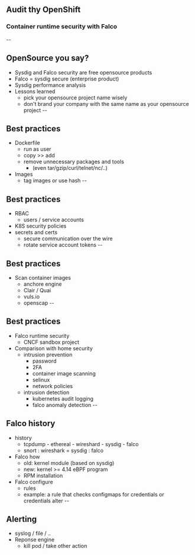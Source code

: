 ## Audit thy OpenShift
### Container runtime security with Falco
--
## OpenSource you say?
* Sysdig and Falco security are free opensource products
* Falco = sysdig secure (enterprise product)
* Sysdig performance analysis
* Lessons learned
  * pick your opensource project name wisely
  * don't brand your company with the same name as your opensource project
--
## Best practices
* Dockerfile
  * run as user
  * copy >> add
  * remove unnecessary packages and tools
    * (even tar/gzip/curl/telnet/nc/..)
* Images
  * tag images or use hash
--
## Best practices
* RBAC
  * users / service accounts
* K8S security policies
* secrets and certs
  * secure communication over the wire
  * rotate service account tokens
--
## Best practices
* Scan container images
  * anchore engine
  * Clair / Quai
  * vuls.io
  * openscap
--
## Best practices
* Falco runtime security
  * CNCF sandbox project
* Comparison with home security
  * intrusion prevention
    * password
    * 2FA
    * container image scanning
    * selinux
    * network policies
  * intrusion detection
    * kubernetes audit logging
    * falco anomaly detection
--
## Falco history
* history
  * tcpdump - ethereal - wireshard - sysdig - falco
  * snort : wireshark = sysdig : falco
* Falco how
  * old: kernel module (based on sysdig)
  * new: kernel >= 4.14 eBPF program
  * RPM installation
* Falco configure
  * rules
  * example: a rule that checks configmaps for credentials or credentials alter
--
## Alerting
* syslog / file / ..
* Reponse engine
    * kill pod / take other action
